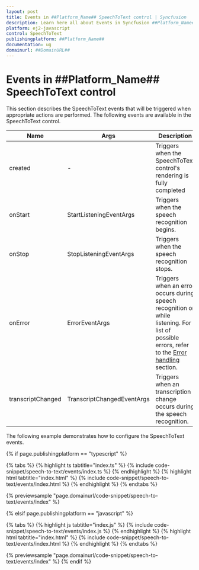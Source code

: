 ```yaml
---
layout: post
title: Events in ##Platform_Name## SpeechToText control | Syncfusion
description: Learn here all about Events in Syncfusion ##Platform_Name## SpeechToText control of Syncfusion Essential JS 2 and more.
platform: ej2-javascript
control: SpeechToText 
publishingplatform: ##Platform_Name##
documentation: ug
domainurl: ##DomainURL##
---
```


# Events in ##Platform_Name## SpeechToText control

This section describes the SpeechToText events that will be triggered when appropriate actions are performed. The following events are available in the SpeechToText control.

|Name|Args|Description|
|---|---|---|
|created|-|Triggers when the SpeechToText control's rendering is fully completed|
|onStart|StartListeningEventArgs|Triggers when the speech recognition begins.|
|onStop|StopListeningEventArgs|Triggers when the speech recognition stops.|
|onError|ErrorEventArgs|Triggers when an error occurs during speech recognition or while listening. For list of possible errors, refer to the [Error handling](./speech-recognition#error-handling) section.|
|transcriptChanged|TranscriptChangedEventArgs|Triggers when an transcription change occurs during the speech recognition.|

The following example demonstrates how to configure the SpeechToText events.

{% if page.publishingplatform == "typescript" %}

{% tabs %}
{% highlight ts tabtitle="index.ts" %}
{% include code-snippet/speech-to-text/events/index.ts %}
{% endhighlight %}
{% highlight html tabtitle="index.html" %}
{% include code-snippet/speech-to-text/events/index.html %}
{% endhighlight %}
{% endtabs %}

{% previewsample "page.domainurl/code-snippet/speech-to-text/events/index" %}

{% elsif page.publishingplatform == "javascript" %}

{% tabs %}
{% highlight js tabtitle="index.js" %}
{% include code-snippet/speech-to-text/events/index.js %}
{% endhighlight %}
{% highlight html tabtitle="index.html" %}
{% include code-snippet/speech-to-text/events/index.html %}
{% endhighlight %}
{% endtabs %}

{% previewsample "page.domainurl/code-snippet/speech-to-text/events/index" %}
{% endif %}
